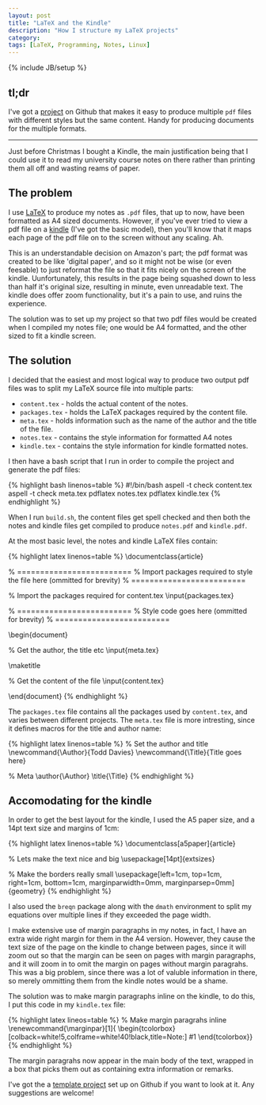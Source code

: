 ```yaml
---
layout: post
title: "LaTeX and the Kindle"
description: "How I structure my LaTeX projects"
category: 
tags: [LaTeX, Programming, Notes, Linux]
---
```


{% include JB/setup %}

tl;dr
------

I've got a [project](https://github.com/Todd-Davies/latex-template) on Github
that makes it easy to produce multiple `pdf` files with different styles but the
same content. Handy for producing documents for the multiple formats.

---------------------------------------

Just before Christmas I bought a Kindle, the main justification being that I
could use it to read my university course notes on there rather than printing
them all off and wasting reams of paper.

The problem
-------------

I use [LaTeX](http://en.wikipedia.org/wiki/LaTeX) to produce my notes as `.pdf`
files, that up to now, have been formatted as A4 sized documents. However, if
you've ever tried to view a pdf file on a
[kindle](http://www.amazon.co.uk/gp/product/B007HCCOD0/ref=ksfs_sz) (I've got
the basic model), then you'll know that it maps each page of the pdf file on to
the screen without any scaling. Ah.

This is an understandable decision on Amazon's part; the pdf format was created
to be like 'digital paper', and so it might not be wise (or even feesable) to
just reformat the file so that it fits nicely on the screen of the kindle.
Uunfortunately, this results in the page being squashed down to less than half
it's original size, resulting in minute, even unreadable text. The kindle does
offer zoom functionality, but it's a pain to use, and ruins the experience.

The solution was to set up my project so that two pdf files would be created
when I compiled my notes file; one would be A4 formatted, and the other sized to
fit a kindle screen.

<!--more-->

The solution
-------------

I decided that the easiest and most logical way to produce two output pdf files
was to split my LaTeX source file into multiple parts:
 - `content.tex` - holds the actual content of the notes.
 - `packages.tex` - holds the LaTeX packages required by the content file.
 - `meta.tex` - holds information such as the name of the author and the title of the file.
 - `notes.tex` - contains the style information for formatted A4 notes
 - `kindle.tex` - contains the style information for kindle formatted notes.

I then have a bash script that I run in order to compile the project and
generate the pdf files:

{% highlight bash linenos=table %}
#!/bin/bash
aspell -t check content.tex
aspell -t check meta.tex
pdflatex notes.tex
pdflatex kindle.tex
{% endhighlight %}

When I run `build.sh`, the content files get spell checked and then both the
notes and kindle files get compiled to produce `notes.pdf` and `kindle.pdf`.

At the most basic level, the notes and kindle LaTeX files contain:

{% highlight latex linenos=table %}
\documentclass{article}

% =========================
% Import packages required to style the file here (ommitted for brevity)
% =========================

% Import the packages required for content.tex
\input{packages.tex}

% =========================
% Style code goes here (ommitted for brevity)
% =========================

\begin{document}

% Get the author, the title etc
\input{meta.tex}

\maketitle

% Get the content of the file
\input{content.tex}

\end{document}
{% endhighlight %}

The `packages.tex` file contains all the packages used by `content.tex`, and
varies between different projects. The `meta.tex` file is more intresting, since
it defines macros for the title and author name:

{% highlight latex linenos=table %}
% Set the author and title
\newcommand{\Author}{Todd Davies} 
\newcommand{\Title}{Title goes here}

% Meta
\author{\Author}
\title{\Title}
{% endhighlight %}

Accomodating for the kindle
-----------------------------

In order to get the best layout for the kindle, I used the A5 paper size, and a
14pt text size and margins of 1cm:

{% highlight latex linenos=table %}
\documentclass[a5paper]{article}

% Lets make the text nice and big
\usepackage[14pt]{extsizes}

% Make the borders really small
\usepackage[left=1cm,
            top=1cm,
            right=1cm,
            bottom=1cm,
            marginparwidth=0mm,
            marginparsep=0mm]{geometry}
{% endhighlight %}

I also used the `breqn` package along with the `dmath` environment to split my
equations over multiple lines if they exceeded the page width.

I make extensive use of margin paragraphs in my notes, in fact, I have an extra
wide right margin for them in the A4 version. However, they cause the text size
of the page on the kindle to change between pages, since it will zoom out so
that the margin can be seen on pages with margin paragraphs, and it will zoom in
to omit the margin on pages without margin paragrahs. This was a big problem,
since there was a lot of valuble information in there, so merely ommitting them
from the kindle notes would be a shame.

The solution was to make margin paragraphs inline on the kindle, to do this, I
put this code in my `kindle.tex` file:

{% highlight latex lineos=table %}
% Make margin paragrahs inline
\renewcommand{\marginpar}[1]{
\begin{tcolorbox}[colback=white!5,colframe=white!40!black,title=Note:]
#1
\end{tcolorbox}}
{% endhighlight %}

The margin paragrahs now appear in the main body of the text, wrapped in a box
that picks them out as containing extra information or remarks.

I've got the a [template project](https://github.com/Todd-Davies/latex-template)
set up on Github if you want to look at it. Any suggestions are welcome!